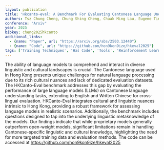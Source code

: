 ```yaml
---
layout: publication
title: 'Hkcanto-eval: A Benchmark For Evaluating Cantonese Language Understanding And Cultural Comprehension In Llms'
authors: Tsz Chung Cheng, Chung Shing Cheng, Chaak Ming Lau, Eugene Tin-ho Lam, Chun Yat Wong, Hoi On Yu, Cheuk Hei Chong
conference: "Arxiv"
year: 2025
bibkey: cheng2025hkcanto
additional_links:
  - {name: "Paper", url: "https://arxiv.org/abs/2503.12440"}
  - {name: "Code", url: "https://github.com/hon9kon9ize/hkeval2025"}
tags: ['Training Techniques', 'Has Code', 'Tools', 'Reinforcement Learning']
---
```

The ability of language models to comprehend and interact in diverse
linguistic and cultural landscapes is crucial. The Cantonese language used in
Hong Kong presents unique challenges for natural language processing due to its
rich cultural nuances and lack of dedicated evaluation datasets. The
HKCanto-Eval benchmark addresses this gap by evaluating the performance of
large language models (LLMs) on Cantonese language understanding tasks,
extending to English and Written Chinese for cross-lingual evaluation.
HKCanto-Eval integrates cultural and linguistic nuances intrinsic to Hong Kong,
providing a robust framework for assessing language models in realistic
scenarios. Additionally, the benchmark includes questions designed to tap into
the underlying linguistic metaknowledge of the models. Our findings indicate
that while proprietary models generally outperform open-weight models,
significant limitations remain in handling Cantonese-specific linguistic and
cultural knowledge, highlighting the need for more targeted training data and
evaluation methods. The code can be accessed at
https://github.com/hon9kon9ize/hkeval2025
